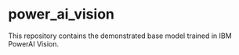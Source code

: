 # power_ai_vision
This repository contains the demonstrated base model trained in IBM PowerAI Vision. 
